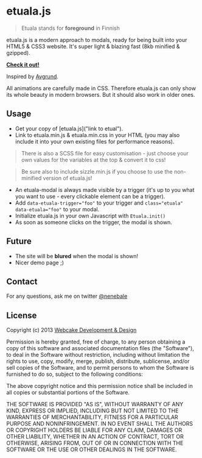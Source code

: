 # etuala.js

> Etuala stands for **foreground** in Finnish

etuala.js is a modern approach to modals, ready for being built into your HTML5 & CSS3 website. It's super light & blazing fast (8kb minified & gzipped).

[**Check it out!**](http://show.webcake.ch/etuala/)

Inspired by [Avgrund]("https://github.com/hakimel/Avgrund").

All animations are carefully made in CSS. Therefore etuala.js can only show its whole beauty in modern browsers. But it should also work in older ones.

## Usage
* Get your copy of [etuala.js]("link to etual").
* Link to etuala.min.js & etuala.min.css in your HTML (you may also include it into your own existing files for performance reasons).  

> There is also a SCSS file for easy customisation - just choose your own values for the variables at the top & convert it to css!

> Be sure also to include sizzle.min.js if you choose to use the non-minified version of etuala.js!

* An etuala-modal is always made visible by a trigger (it's up to you what you want to use - every clickable element can be a trigger).
* Add `data-etuala-trigger="foo"` to your trigger and `class="etuala" data-etuala="foo"` to your modal.
* Initialize etuala.js in your own Javascript with `Etuala.init()`
* As soon as someone clicks on the trigger, the modal is shown.

## Future
* The site will be **blured** when the modal is shown!
* Nicer demo page ;)


## Contact
For any questions, ask me on twitter [@nenebale]("http://twitter.com/nenebale")

## License

Copyright (c) 2013 [Webcake Development & Design]("http://www.webcake.ch/")

Permission is hereby granted, free of charge, to any person obtaining a copy of this software and associated documentation files (the "Software"), to deal in the Software without restriction, including without limitation the rights to use, copy, modify, merge, publish, distribute, sublicense, and/or sell copies of the Software, and to permit persons to whom the Software is furnished to do so, subject to the following conditions:

The above copyright notice and this permission notice shall be included in all copies or substantial portions of the Software.

THE SOFTWARE IS PROVIDED "AS IS", WITHOUT WARRANTY OF ANY KIND, EXPRESS OR IMPLIED, INCLUDING BUT NOT LIMITED TO THE WARRANTIES OF MERCHANTABILITY, FITNESS FOR A PARTICULAR PURPOSE AND NONINFRINGEMENT. IN NO EVENT SHALL THE AUTHORS OR COPYRIGHT HOLDERS BE LIABLE FOR ANY CLAIM, DAMAGES OR OTHER LIABILITY, WHETHER IN AN ACTION OF CONTRACT, TORT OR OTHERWISE, ARISING FROM, OUT OF OR IN CONNECTION WITH THE SOFTWARE OR THE USE OR OTHER DEALINGS IN THE SOFTWARE.